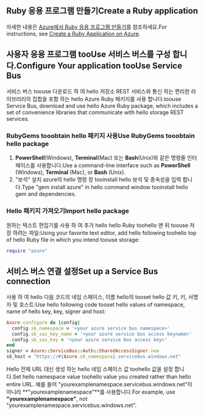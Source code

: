 ## <a name="create-a-ruby-application"></a><span data-ttu-id="84370-101">Ruby 응용 프로그램 만들기</span><span class="sxs-lookup"><span data-stu-id="84370-101">Create a Ruby application</span></span>
<span data-ttu-id="84370-102">자세한 내용은 [Azure에서 Ruby 응용 프로그램 만들기](../articles/virtual-machines/linux/classic/virtual-machines-linux-classic-ruby-rails-web-app.md)를 참조하세요.</span><span class="sxs-lookup"><span data-stu-id="84370-102">For instructions, see [Create a Ruby Application on Azure](../articles/virtual-machines/linux/classic/virtual-machines-linux-classic-ruby-rails-web-app.md).</span></span>

## <a name="configure-your-application-toouse-service-bus"></a><span data-ttu-id="84370-103">사용자 응용 프로그램 tooUse 서비스 버스를 구성 합니다.</span><span class="sxs-lookup"><span data-stu-id="84370-103">Configure Your application tooUse Service Bus</span></span>
<span data-ttu-id="84370-104">서비스 버스 toouse 다운로드 하 여 hello 저장소 REST 서비스와 통신 하는 편리한 라이브러리의 집합을 포함 하는 hello Azure Ruby 패키지를 사용 합니다.</span><span class="sxs-lookup"><span data-stu-id="84370-104">toouse Service Bus, download and use hello Azure Ruby package, which includes a set of convenience libraries that communicate with hello storage REST services.</span></span>

### <a name="use-rubygems-tooobtain-hello-package"></a><span data-ttu-id="84370-105">RubyGems tooobtain hello 패키지 사용</span><span class="sxs-lookup"><span data-stu-id="84370-105">Use RubyGems tooobtain hello package</span></span>
1. <span data-ttu-id="84370-106">**PowerShell**(Windows), **Terminal**(Mac) 또는 **Bash**(Unix)와 같은 명령줄 인터페이스를 사용합니다.</span><span class="sxs-lookup"><span data-stu-id="84370-106">Use a command-line interface such as **PowerShell** (Windows), **Terminal** (Mac), or **Bash** (Unix).</span></span>
2. <span data-ttu-id="84370-107">"보석" 설치 azure의 hello 명령 창 tooinstall hello 보석 및 종속성을 입력 합니다.</span><span class="sxs-lookup"><span data-stu-id="84370-107">Type "gem install azure" in hello command window tooinstall hello gem and dependencies.</span></span>

### <a name="import-hello-package"></a><span data-ttu-id="84370-108">Hello 패키지 가져오기</span><span class="sxs-lookup"><span data-stu-id="84370-108">Import hello package</span></span>
<span data-ttu-id="84370-109">원하는 텍스트 편집기를 사용 하 여 추가 hello hello Ruby toohello 맨 뒤 toouse 저장 하려는 파일:</span><span class="sxs-lookup"><span data-stu-id="84370-109">Using your favorite text editor, add hello following toohello top of hello Ruby file in which you intend toouse storage:</span></span>

```ruby
require "azure"
```

## <a name="set-up-a-service-bus-connection"></a><span data-ttu-id="84370-110">서비스 버스 연결 설정</span><span class="sxs-lookup"><span data-stu-id="84370-110">Set up a Service Bus connection</span></span>
<span data-ttu-id="84370-111">사용 하 여 hello 다음 코드의 네임 스페이스, 이름 hello의 tooset hello 값 키, 키, 서명자 및 호스트:</span><span class="sxs-lookup"><span data-stu-id="84370-111">Use hello following code tooset hello values of namespace, name of hello key, key, signer and host:</span></span>

```ruby
Azure.configure do |config|
  config.sb_namespace = '<your azure service bus namespace>'
  config.sb_sas_key_name = '<your azure service bus access keyname>'
  config.sb_sas_key = '<your azure service bus access key>'
end
signer = Azure::ServiceBus::Auth::SharedAccessSigner.new
sb_host = "https://#{Azure.sb_namespace}.servicebus.windows.net"
```

<span data-ttu-id="84370-112">Hello 전체 URL 대신 생성 하는 hello 네임 스페이스 값 toohello 값을 설정 합니다.</span><span class="sxs-lookup"><span data-stu-id="84370-112">Set hello namespace value toohello value you created rather than hello entire URL.</span></span> <span data-ttu-id="84370-113">예를 들어 "yourexamplenamespace.servicebus.windows.net"이 아니라 **"yourexamplenamespace"**를 사용합니다.</span><span class="sxs-lookup"><span data-stu-id="84370-113">For example, use **"yourexamplenamespace"**, not "yourexamplenamespace.servicebus.windows.net".</span></span>
